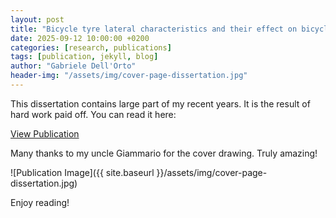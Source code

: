 ```yaml
---
layout: post
title: "Bicycle tyre lateral characteristics and their effect on bicycle dynamics"
date: 2025-09-12 10:00:00 +0200
categories: [research, publications]
tags: [publication, jekyll, blog]
author: "Gabriele Dell'Orto"
header-img: "/assets/img/cover-page-dissertation.jpg"
---
```


This dissertation contains large part of my recent years. It is the result of hard work paid off. You can read it here:

[View Publication](https://doi.org/10.4233/uuid:dc549b99-0b00-4f24-995b-94a44cbf5caa)

Many thanks to my uncle Giammario for the cover drawing. Truly amazing! 

![Publication Image]({{ site.baseurl }}/assets/img/cover-page-dissertation.jpg)
  
Enjoy reading!